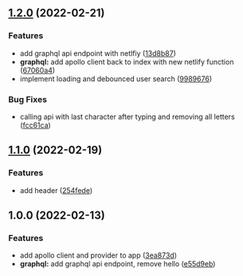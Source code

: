 ## [1.2.0](https://github.com/srt4rulez/github-profiles/compare/v1.1.0...v1.2.0) (2022-02-21)


### Features

* add graphql api endpoint with netlfiy ([13d8b87](https://github.com/srt4rulez/github-profiles/commit/13d8b87c9e4bcc571f8f83d4445353e9979befac))
* **graphql:** add apollo client back to index with new netlify function ([67060a4](https://github.com/srt4rulez/github-profiles/commit/67060a4e2b14ef9085d4c12893cc24b5080ad1b9))
* implement loading and debounced user search ([9989676](https://github.com/srt4rulez/github-profiles/commit/9989676450ff776dfcd53242c7a689ab363982ba))


### Bug Fixes

* calling api with last character after typing and removing all letters ([fcc61ca](https://github.com/srt4rulez/github-profiles/commit/fcc61ca7ef7c5007d3f004193ff6d5520a3a54f2))

## [1.1.0](https://github.com/srt4rulez/github-profiles/compare/v1.0.0...v1.1.0) (2022-02-19)


### Features

* add header ([254fede](https://github.com/srt4rulez/github-profiles/commit/254fede6f5b1bc158e7d0a3c60a4e16f57d1c200))

## 1.0.0 (2022-02-13)


### Features

* add apollo client and provider to app ([3ea873d](https://github.com/srt4rulez/github-profiles/commit/3ea873da164b5e3b8a2845e2348af825df37b92f))
* **graphql:** add graphql api endpoint, remove hello ([e55d9eb](https://github.com/srt4rulez/github-profiles/commit/e55d9ebcc09d144ac654f5d46c1ed03776604ac9))
